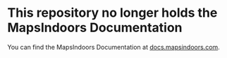 # This repository no longer holds the MapsIndoors Documentation

You can find the MapsIndoors Documentation at [docs.mapsindoors.com](https://docs.mapsindoors.com).
